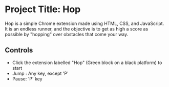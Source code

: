 # Project Title: Hop
Hop is a simple Chrome extension made using HTML, CSS, and JavaScript.
It is an endless runner, and the objective is to get as high a score as
possible by "hopping" over obstacles that come your way.

## Controls
* Click the extension labelled "Hop" (Green block on a black platform) to start
* Jump : Any key, except 'P'
* Pause: 'P' key
